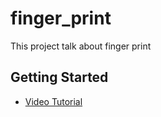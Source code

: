 # finger_print

This project talk about finger print

## Getting Started

- [Video Tutorial](https://www.youtube.com/watch?v=4-P_Su9O5NM)
